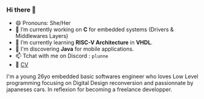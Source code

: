 ### Hi there 👋

- 😄 Pronouns: She/Her
- 🔭 I’m currently working on **C** for embedded systems (Drivers & Middlewares Layers)
- 🌱 I’m currently learning **RISC-V Architecture** in **VHDL**.
- 🚀 I'm discovering **Java** for mobile applications.
- 📫 Tchat with me on Discord : `plunne`
- 💼 [CV](https://github.com/Plunne/plunne/blob/main/CV.md)

I'm a young 26yo embedded basic softwares engineer who loves Low Level programming focusing on Digital Design reconversion and passionnate by japaneses cars. In reflexion for becoming a freelance developper.
